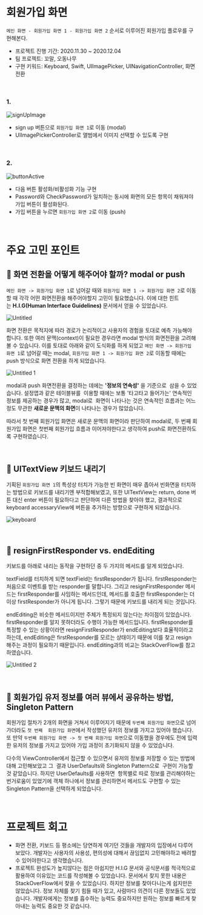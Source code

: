 
# 회원가입 화면


`메인 화면 - 회원가입 화면 1 - 회원가입 화면 2` 순서로 이루어진 회원가입 플로우를 구현해본다.

- 프로젝트 진행 기간: 2020.11.30 ~ 2020.12.04
- 팀 프로젝트: 꼬말, 오동나무
- 구현 키워드: Keyboard, Swift, UIImagePicker, UINavigationController, 화면 전환

<br>

### 1.

![signUpImage](https://user-images.githubusercontent.com/73867548/121781319-1ecf9c00-cbdf-11eb-903c-9bc4a8d623dc.gif)

- sign up 버튼으로 `회원가입 화면 1`로 이동 (modal)
- UIImagePickerController로 앨범에서 이미지 선택할 수 있도록 구현

<br>

### 2.
![buttonActive](https://user-images.githubusercontent.com/73867548/121781326-22fbb980-cbdf-11eb-9c06-3489c1109bfa.gif)

- 다음 버튼 활성화/비활성화 기능 구현
- Password와 CheckPassword가 일치하는 동시에 화면의 모든 항목이 채워져야 가입 버튼이 활성화된다.
- 가입 버튼을 누르면 `회원가입 화면 2`로 이동 (push)

<br>

# 주요 고민 포인트

## 🤔 화면 전환을 어떻게 해주어야 할까? modal or push

 `메인 화면 -> 회원가입 화면 1`로 넘어갈 때와 `회원가입 화면 1 -> 회원가입 화면 2`로 이동할 때 각각 어떤 화면전환을 해주어야할지 고민이 필요했습니다. 이에 대한 힌트는 **H.I.G(Human Interface Guidelines)** 문서에서 얻을 수 있었습니다.

![Untitled](https://user-images.githubusercontent.com/73867548/121781329-27c06d80-cbdf-11eb-9362-4b968a4472a5.png)

 화면 전환은 목적지에 따라 경로가 논리적이고 사용자의 경험을 토대로 예측 가능해야 합니다. 또한 여러 문맥(context)이 필요한 경우라면 modal 방식의 화면전환을 고려해볼 수 있습니다. 이를 토대로 아래와 같이 도식화를 하게 되었고 `메인 화면 -> 회원가입 화면 1`로 넘어갈 때는 modal, `회원가입 화면 1 -> 회원가입 화면 2`로 이동할 때에는 push 방식으로 화면 전환을 하게 되었습니다.

![Untitled 1](https://user-images.githubusercontent.com/73867548/121781333-2b53f480-cbdf-11eb-9214-f5e29184867f.png)

 modal과 push 화면전환을 결정하는 데에는 **'정보의 연속성'** 을 기준으로  삼을 수 있었습니다. 설정앱과 같은 테이블뷰를  이용할 때에는 보통 '타고타고 들어가는' 연속적인 정보를 제공하는 경우가 많고, modal로  화면이 나타나는 것은 연속적인 흐름과는 어느정도 무관한 **새로운 문맥의 화면**이 나타나는 경우가 많았습니다. <br>

 따라서 첫 번째 회원가입 화면은 새로운 문맥의 화면이라 판단하여 modal로, 두 번째 회원가입 화면은 첫번째 회원가입 흐름과 이어져야한다고 생각하여 push로 화면전환하도록 구현하였습니다.
 
 <br>

## 🤔 UITextView 키보드 내리기

 기획된 `회원가입 화면 1`의 특성상 터치가 가능한 빈 화면이 매우 좁아서 빈화면을 터치하는 방법으로 키보드를 내리기엔 부적합해보였고, 또한 UITextView는 return, done 버튼 대신 enter 버튼이 필요하다고 판단하여 다른 방법을 찾아야 했고, 결과적으로 keyboard accessaryView에 버튼을 추가하는 방향으로 구현하게 되었습니다.

![keyboard](https://user-images.githubusercontent.com/73867548/121781338-2db64e80-cbdf-11eb-9069-206dad8ccd25.jpg)

<br>

## 🤔 resignFirstResponder vs. endEditing

 키보드를 아래로 내리는 동작을 구현하던 중 두 가지의 메서드를 알게 되었습니다. <br>

 textField를 터치하게 되면 textField는 firstResponder가 됩니다. firstResponder는 처음으로 이벤트를 받는 responder를 말합니다. 그리고 resignFirstResponder 메서드는 firstResponder를 사임하는 메서드인데, 메서드를 호출한 firstResponder는 더 이상 firstResponder가 아니게 됩니다. 그렇기 때문에 키보드를 내리게 되는 것입니다. <br>

 endEditing은 비슷한 메서드이지만 주체가 특정되지 않는다는 차이점이 있었습니다. firstResponder를 알지 못하더라도 수행이 가능한 메서드입니다. firstResponder를 특정할 수 있는 상황이라면 resignFirstResponder가 endEditing보다 효율적이라고 하는데, endEditing은 firstResponder를 모르는 상태이기 때문에 이를 찾고 resign 해주는 과정이 필요하기 때문입니다. endEditing과의 비교는 StackOverFlow를 참고하였습니다.

![Untitled 2](https://user-images.githubusercontent.com/73867548/121781342-2f801200-cbdf-11eb-8e24-0d1deb7bc508.png)

<br>

## 🤔 회원가입 유저 정보를 여러 뷰에서 공유하는 방법, Singleton Pattern

 회원가입 절차가 2개의 화면을 거쳐서 이루어지기 때문에 `두번째 회원가입 화면`으로 넘어가더라도 `첫 번째  회원가입 화면`에서 작성했던 유저의 정보를 가지고 있어야 했습니다. 또 만약 `두번째 회원가입 화면 -> 첫 번째 회원가입 화면`으로 이동했을 경우에도 전에 입력한 유저의 정보를 가지고 있어야 가입 과정이 초기화되지 않을 수 있었습니다. <br>

 다수의 ViewController에서 접근할 수 있으면서 유저의 정보를 저장할 수 있는 방법에 대해 고민해보았고 그  결과 UserDefaults와 Singleton Pattern으로  구현이 가능할 것 같았습니다. 하지만 UserDefaults를 사용하면  항목별로 따로 정보를 관리해야하는 번거로움이 있었기에 객체 하나에서 정보를 관리하면서 메서드도 구현할 수 있는 Singleton Pattern을 선택하게 되었습니다.
 
 <br>

# 프로젝트 회고


- 화면 전환, 키보드 등 평소에는 당연하게 여기던 것들을 개발자의 입장에서 다루어보았다. 개발자는 사용자의 사용성, 편의성에 대해서 끊임없지 고민해야하고 배려할 수 있어야한다고 생각했습니다.
- 프로젝트 완성도가 높지않다는 점은 아쉽지만 H.I.G 문서와 공식문서를 적극적으로 활용하여 이유있는 코드를 작성해볼 수 있었습니다. 문서에서 찾지 못한 내용은 StackOverFlow에서 찾을 수 있었습니다. 하지만 정보를 찾아다니는게 쉽지만은 않았습니다. 정보 자체를 찾기 힘들 때가 있고, 사람마다 의견이 다른 정보들도 있었습니다. 개발자에게는 정보를 흡수하는 능력도 중요하지만 원하는 정보를 빠르게 찾아내는 능력도 중요한 것 같습니다.

<br>

